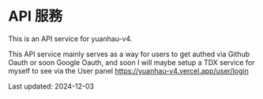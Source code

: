 # API 服務
This is an API service for yuanhau-v4.

This API service mainly serves as a way for users to get authed via Github Oauth or soon Google Oauth, and soon I will maybe setup a TDX service for myself to see via the User panel https://yuanhau-v4.vercel.app/user/login

Last updated: 2024-12-03 